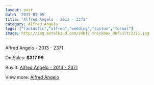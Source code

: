 ```yaml
---
layout: post
date: '2017-01-05'
title: "Alfred Angelo - 2013 - 2371"
category: Alfred Angelo
tags: ["fantastic","alfred","wedding","custom","formal"]
image: http://img.metalkind.com/24017-thickbox_default/2371.jpg
---
```

Alfred Angelo - 2013 - 2371

On Sales: **$317.99**
<a href="https://www.metalkind.com/en/alfred-angelo/7369-2371.html"><amp-img layout="responsive" width="600" height="600" src="//img.metalkind.com/24017-thickbox_default/2371.jpg" alt="Alfred Angelo - 2013 - 2371 0" /></a>
<a href="https://www.metalkind.com/en/alfred-angelo/7369-2371.html"><amp-img layout="responsive" width="600" height="600" src="//img.metalkind.com/24018-thickbox_default/2371.jpg" alt="Alfred Angelo - 2013 - 2371 1" /></a>
<a href="https://www.metalkind.com/en/alfred-angelo/7369-2371.html"><amp-img layout="responsive" width="600" height="600" src="//img.metalkind.com/24021-thickbox_default/2371.jpg" alt="Alfred Angelo - 2013 - 2371 2" /></a>

Buy it: [Alfred Angelo - 2013 - 2371](https://www.metalkind.com/en/alfred-angelo/7369-2371.html "Alfred Angelo - 2013 - 2371")

View more: [Alfred Angelo](https://www.metalkind.com/en/8-alfred-angelo "Alfred Angelo")